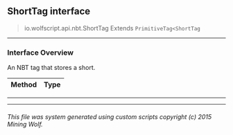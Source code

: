 ## ShortTag __interface__

>io.wolfscript.api.nbt.ShortTag
>Extends `PrimitiveTag<ShortTag`

---

### Interface Overview

An NBT tag that stores a short.

Method | Type   
--- | :--- 



---

---


###### This file was system generated using custom scripts copyright (c) 2015 Mining Wolf.
	

